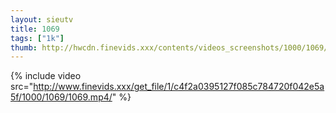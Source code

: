 ```yaml
--- 
layout: sieutv
title: 1069
tags: ["1k"]
thumb: http://hwcdn.finevids.xxx/contents/videos_screenshots/1000/1069/preview.mp4.jpg
---
```

{% include video src="http://www.finevids.xxx/get_file/1/c4f2a0395127f085c784720f042e5a5f/1000/1069/1069.mp4/" %} 
